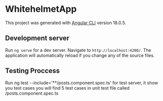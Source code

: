 # WhitehelmetApp

This project was generated with [Angular CLI](https://github.com/angular/angular-cli) version 18.0.5.

## Development server

Run `ng serve` for a dev server. Navigate to `http://localhost:4200/`. The application will automatically reload if you change any of the source files.

## Testing Proccess 
Run  ng test --include='**/posts.component.spec.ts' for test server, it show you test cases you will find 5 test cases in unit test file called /posts.component.spec.ts
